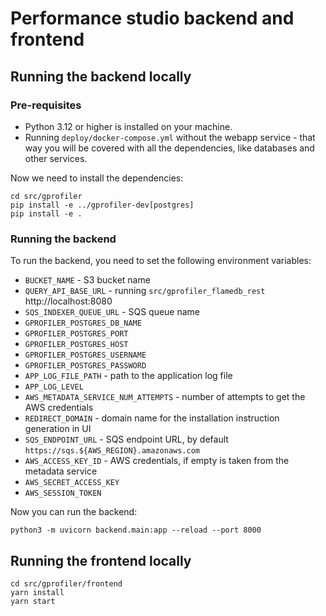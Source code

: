 # Performance studio backend and frontend

## Running the backend locally
### Pre-requisites
- Python 3.12 or higher is installed on your machine.
- Running `deploy/docker-compose.yml` without the webapp service - that way you will be covered with all the dependencies, like databases and other services.

Now we need to install the dependencies:
```shell
cd src/gprofiler
pip install -e ../gprofiler-dev[postgres]
pip install -e .
```

### Running the backend
To run the backend, you need to set the following environment variables:
- `BUCKET_NAME` - S3 bucket name
- `QUERY_API_BASE_URL` - running `src/gprofiler_flamedb_rest` http://localhost:8080
- `SQS_INDEXER_QUEUE_URL` - SQS queue name
- `GPROFILER_POSTGRES_DB_NAME`
- `GPROFILER_POSTGRES_PORT`
- `GPROFILER_POSTGRES_HOST`
- `GPROFILER_POSTGRES_USERNAME`
- `GPROFILER_POSTGRES_PASSWORD`
- `APP_LOG_FILE_PATH` - path to the application log file
- `APP_LOG_LEVEL`
- `AWS_METADATA_SERVICE_NUM_ATTEMPTS` - number of attempts to get the AWS credentials
- `REDIRECT_DOMAIN` - domain name for the installation instruction generation in UI
- `SQS_ENDPOINT_URL` - SQS endpoint URL, by default `https://sqs.${AWS_REGION}.amazonaws.com`
- `AWS_ACCESS_KEY_ID` - AWS credentials, if empty is taken from the metadata service
- `AWS_SECRET_ACCESS_KEY`
- `AWS_SESSION_TOKEN`

Now you can run the backend:
```shell
python3 -m uvicorn backend.main:app --reload --port 8000
```

## Running the frontend locally
```shell
cd src/gprofiler/frontend
yarn install
yarn start
```